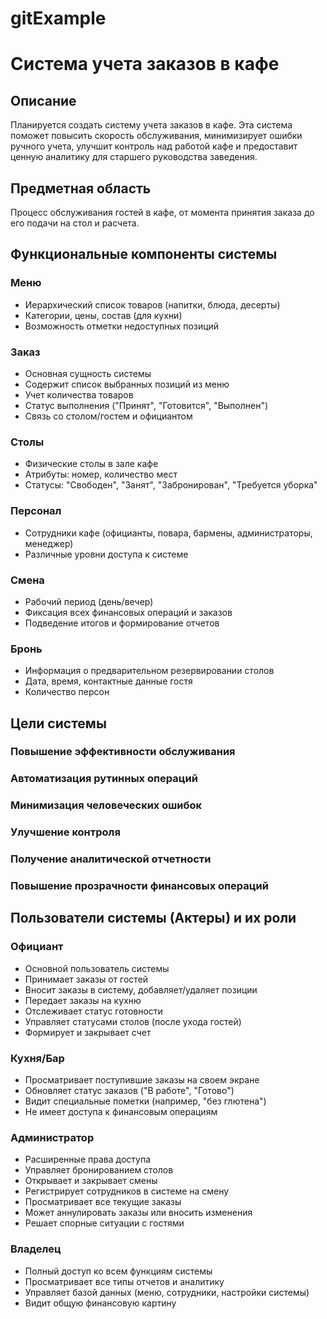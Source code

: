 # gitExample
# Система учета заказов в кафе

## Описание
Планируется создать систему учета заказов в кафе. Эта система поможет повысить скорость обслуживания, минимизирует ошибки ручного учета, улучшит контроль над работой кафе и предоставит ценную аналитику для старшего руководства заведения.

## Предметная область
Процесс обслуживания гостей в кафе, от момента принятия заказа до его подачи на стол и расчета.

## Функциональные компоненты системы

### Меню
- Иерархический список товаров (напитки, блюда, десерты)
- Категории, цены, состав (для кухни)
- Возможность отметки недоступных позиций

### Заказ
- Основная сущность системы
- Содержит список выбранных позиций из меню
- Учет количества товаров
- Статус выполнения ("Принят", "Готовится", "Выполнен")
- Связь со столом/гостем и официантом

### Столы
- Физические столы в зале кафе
- Атрибуты: номер, количество мест
- Статусы: "Свободен", "Занят", "Забронирован", "Требуется уборка"

### Персонал
- Сотрудники кафе (официанты, повара, бармены, администраторы, менеджер)
- Различные уровни доступа к системе

### Смена
- Рабочий период (день/вечер)
- Фиксация всех финансовых операций и заказов
- Подведение итогов и формирование отчетов

### Бронь
- Информация о предварительном резервировании столов
- Дата, время, контактные данные гостя
- Количество персон

## Цели системы

### Повышение эффективности обслуживания
### Автоматизация рутинных операций
### Минимизация человеческих ошибок
### Улучшение контроля
### Получение аналитической отчетности
### Повышение прозрачности финансовых операций

## Пользователи системы (Актеры) и их роли

### Официант
- Основной пользователь системы
- Принимает заказы от гостей
- Вносит заказы в систему, добавляет/удаляет позиции
- Передает заказы на кухню
- Отслеживает статус готовности
- Управляет статусами столов (после ухода гостей)
- Формирует и закрывает счет

### Кухня/Бар
- Просматривает поступившие заказы на своем экране
- Обновляет статус заказов ("В работе", "Готово")
- Видит специальные пометки (например, "без глютена")
- Не имеет доступа к финансовым операциям

### Администратор
- Расширенные права доступа
- Управляет бронированием столов
- Открывает и закрывает смены
- Регистрирует сотрудников в системе на смену
- Просматривает все текущие заказы
- Может аннулировать заказы или вносить изменения
- Решает спорные ситуации с гостями

### Владелец
- Полный доступ ко всем функциям системы
- Просматривает все типы отчетов и аналитику
- Управляет базой данных (меню, сотрудники, настройки системы)
- Видит общую финансовую картину